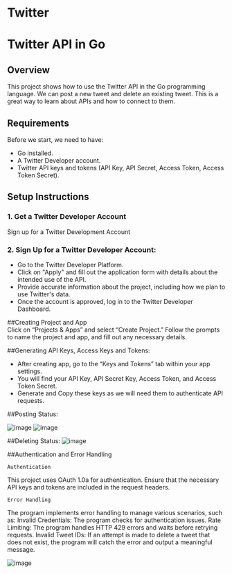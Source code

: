 # Twitter

# Twitter API in Go

## Overview

This project shows how to use the Twitter API in the Go programming language. We can post a new tweet and delete an existing tweet. This is a great way to learn about APIs and how to connect to them.

## Requirements

Before we start, we need to have:

- Go installed.
- A Twitter Developer account.
- Twitter API keys and tokens (API Key, API Secret, Access Token, Access Token Secret).

## Setup Instructions

### 1. Get a Twitter Developer Account
Sign up for a Twitter Development Account

### 2. Sign Up for a Twitter Developer Account:

- Go to the Twitter Developer Platform.
- Click on "Apply" and fill out the application form with details about the intended use of the API.
- Provide accurate information about the project, including how we plan to use Twitter's data.
- Once the account is approved, log in to the Twitter Developer Dashboard.

##Creating Project and App  
Click on “Projects & Apps” and select “Create Project.”
Follow the prompts to name the project and app, and fill out any necessary details.

##Generating API Keys, Access Keys and Tokens:

- After creating  app, go to the “Keys and Tokens” tab within your app settings.
- You will find your API Key, API Secret Key, Access Token, and Access Token Secret.
- Generate and Copy these keys as we will need them to authenticate API requests.

##Posting Status:

![image](https://github.com/user-attachments/assets/f30a04a4-3f4f-4176-9a9d-28eae709f841)
![image](https://github.com/user-attachments/assets/43d76474-ff50-44f5-919e-f588c4d74a6a)

##Deleting Status:
![image](https://github.com/user-attachments/assets/a6f3f6d6-173f-4f33-8b95-75a9b59b53df)

##Authentication and Error Handling

`Authentication`

This project uses OAuth 1.0a for authentication. Ensure that the necessary API keys and tokens are included in the request headers.

`Error Handling`

The program implements error handling to manage various scenarios, such as:
Invalid Credentials: The program checks for authentication issues.
Rate Limiting: The program handles HTTP 429 errors and waits before retrying requests.
Invalid Tweet IDs: If an attempt is made to delete a tweet that does not exist, the program will catch the error and output a meaningful message.

![image](https://github.com/user-attachments/assets/e8879c60-5ae5-4989-bdd2-f3574f956fcc)
